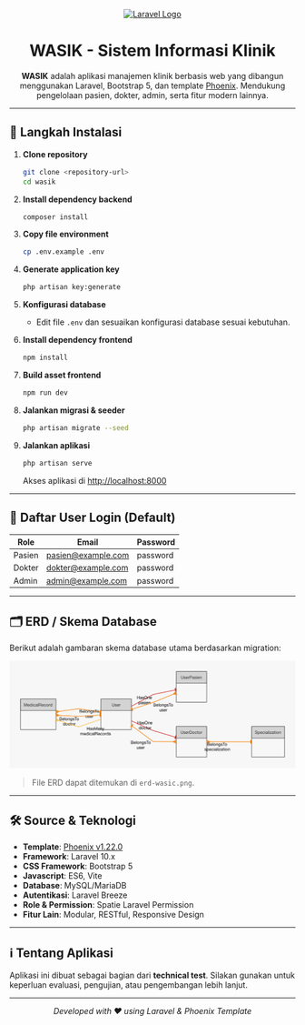 <p align="center">
  <a href="https://laravel.com" target="_blank">
    <img src="https://raw.githubusercontent.com/laravel/art/master/logo-lockup/5%20SVG/2%20CMYK/1%20Full%20Color/laravel-logolockup-cmyk-red.svg" width="400" alt="Laravel Logo">
  </a>
</p>

<h1 align="center">WASIK - Sistem Informasi Klinik</h1>
<p align="center">
  <b>WASIK</b> adalah aplikasi manajemen klinik berbasis web yang dibangun menggunakan Laravel, Bootstrap 5, dan template <a href="https://prium.github.io/phoenix/v1.22.0/showcase.html">Phoenix</a>. Mendukung pengelolaan pasien, dokter, admin, serta fitur modern lainnya.
</p>

---

## 🚀 Langkah Instalasi

1. **Clone repository**
   ```bash
   git clone <repository-url>
   cd wasik
   ```

2. **Install dependency backend**
   ```bash
   composer install
   ```

3. **Copy file environment**
   ```bash
   cp .env.example .env
   ```

4. **Generate application key**
   ```bash
   php artisan key:generate
   ```

5. **Konfigurasi database**
   - Edit file `.env` dan sesuaikan konfigurasi database sesuai kebutuhan.

6. **Install dependency frontend**
   ```bash
   npm install
   ```

7. **Build asset frontend**
   ```bash
   npm run dev
   ```

8. **Jalankan migrasi & seeder**
   ```bash
   php artisan migrate --seed
   ```

9. **Jalankan aplikasi**
   ```bash
   php artisan serve
   ```
   Akses aplikasi di [http://localhost:8000](http://localhost:8000)

---

## 👤 Daftar User Login (Default)

| Role   | Email               | Password  |
|--------|---------------------|-----------|
| Pasien | pasien@example.com  | password  |
| Dokter | dokter@example.com  | password  |
| Admin  | admin@example.com   | password  |

---

## 🗂️ ERD / Skema Database

Berikut adalah gambaran skema database utama berdasarkan migration:

![ERD](erd-wasic.png)

> File ERD dapat ditemukan di `erd-wasic.png`.
---

## 🛠️ Source & Teknologi

- **Template**: [Phoenix v1.22.0](https://prium.github.io/phoenix/v1.22.0/showcase.html)
- **Framework**: Laravel 10.x
- **CSS Framework**: Bootstrap 5
- **Javascript**: ES6, Vite
- **Database**: MySQL/MariaDB
- **Autentikasi**: Laravel Breeze
- **Role & Permission**: Spatie Laravel Permission
- **Fitur Lain**: Modular, RESTful, Responsive Design

---

## ℹ️ Tentang Aplikasi

Aplikasi ini dibuat sebagai bagian dari **technical test**.
Silakan gunakan untuk keperluan evaluasi, pengujian, atau pengembangan lebih lanjut.

---

<p align="center">
  <i>Developed with ❤️ using Laravel & Phoenix Template</i>
</p>

